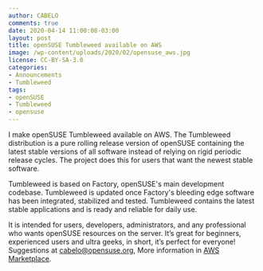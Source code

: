 ```yaml
---
author: CABELO
comments: true
date: 2020-04-14 11:00:08-03:00
layout: post
title: openSUSE Tumbleweed available on AWS
image: /wp-content/uploads/2020/02/opensuse_aws.jpg
license: CC-BY-SA-3.0
categories:
- Announcements
- Tumbleweed
tags:
- openSUSE
- Tumbleweed
- opensuse
---
```


I make openSUSE Tumbleweed available on AWS. The Tumbleweed distribution is a pure rolling release version of openSUSE containing the latest stable versions of all software instead of relying on rigid periodic release cycles. The project does this for users that want the newest stable software.

Tumbleweed is based on Factory, openSUSE's main development codebase. Tumbleweed is updated once Factory's bleeding edge software has been integrated, stabilized and tested. Tumbleweed contains the latest stable applications and is ready and reliable for daily use. 

It is intended for users, developers, administrators, and any professional who wants openSUSE resources on the server. It’s great for beginners, experienced users and ultra geeks, in short, it’s perfect for everyone! Suggestions at cabelo@opensuse.org, More information in [AWS Marketplace](http://aws.amazon.com/marketplace/pp/B086VDH9KM).

